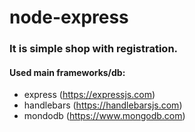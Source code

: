 # node-express

### It is simple shop with registration.

#### Used main frameworks/db:
- express (<https://expressjs.com>)
- handlebars (<https://handlebarsjs.com>)
- mondodb (<https://www.mongodb.com>)
